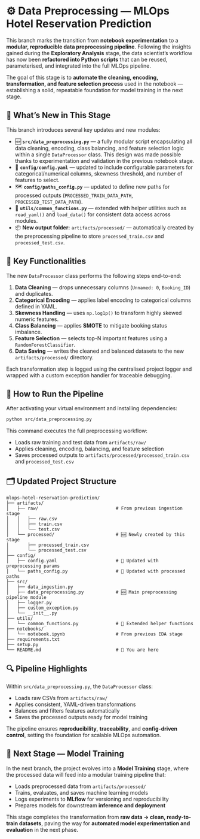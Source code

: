 # ⚙️ **Data Preprocessing — MLOps Hotel Reservation Prediction**

This branch marks the transition from **notebook experimentation** to a **modular, reproducible data preprocessing pipeline**.
Following the insights gained during the **Exploratory Analysis** stage, the data scientist’s workflow has now been **refactored into Python scripts** that can be reused, parameterised, and integrated into the full MLOps pipeline.

The goal of this stage is to **automate the cleaning, encoding, transformation, and feature selection process** used in the notebook — establishing a solid, repeatable foundation for model training in the next stage.

## 🧾 **What’s New in This Stage**

This branch introduces several key updates and new modules:

* 🆕 **`src/data_preprocessing.py`** — a fully modular script encapsulating all data cleaning, encoding, class balancing, and feature selection logic within a single `DataProcessor` class.
  This design was made possible thanks to experimentation and validation in the previous notebook stage.
* 🔧 **`config/config.yaml`** — updated to include configurable parameters for categorical/numerical columns, skewness threshold, and number of features to select.
* 🗺️ **`config/paths_config.py`** — updated to define new paths for processed outputs (`PROCESSED_TRAIN_DATA_PATH`, `PROCESSED_TEST_DATA_PATH`).
* 🧰 **`utils/common_functions.py`** — extended with helper utilities such as `read_yaml()` and `load_data()` for consistent data access across modules.
* 📦 **New output folder:** `artifacts/processed/` — automatically created by the preprocessing pipeline to store `processed_train.csv` and `processed_test.csv`.

## 🧩 **Key Functionalities**

The new `DataProcessor` class performs the following steps end-to-end:

1. **Data Cleaning** — drops unnecessary columns (`Unnamed: 0`, `Booking_ID`) and duplicates.
2. **Categorical Encoding** — applies label encoding to categorical columns defined in YAML.
3. **Skewness Handling** — uses `np.log1p()` to transform highly skewed numeric features.
4. **Class Balancing** — applies **SMOTE** to mitigate booking status imbalance.
5. **Feature Selection** — selects top-N important features using a `RandomForestClassifier`.
6. **Data Saving** — writes the cleaned and balanced datasets to the new `artifacts/processed/` directory.

Each transformation step is logged using the centralised project logger and wrapped with a custom exception handler for traceable debugging.

## 🧠 **How to Run the Pipeline**

After activating your virtual environment and installing dependencies:

```bash
python src/data_preprocessing.py
```

This command executes the full preprocessing workflow:

* Loads raw training and test data from `artifacts/raw/`
* Applies cleaning, encoding, balancing, and feature selection
* Saves processed outputs to `artifacts/processed/processed_train.csv` and `processed_test.csv`

## 🗂️ **Updated Project Structure**

```
mlops-hotel-reservation-prediction/
├── artifacts/
│   ├── raw/                             # From previous ingestion stage
│   │   ├── raw.csv
│   │   ├── train.csv
│   │   └── test.csv
│   └── processed/                       # 🆕 Newly created by this stage
│       ├── processed_train.csv
│       └── processed_test.csv
├── config/
│   ├── config.yaml                      # 🔧 Updated with preprocessing params
│   └── paths_config.py                  # 🔧 Updated with processed paths
├── src/
│   ├── data_ingestion.py
│   ├── data_preprocessing.py            # 🆕 Main preprocessing pipeline module
│   ├── logger.py
│   ├── custom_exception.py
│   └── __init__.py
├── utils/
│   └── common_functions.py              # 🔧 Extended helper functions
├── notebooks/
│   └── notebook.ipynb                   # From previous EDA stage
├── requirements.txt
├── setup.py
└── README.md                            # 📖 You are here
```

## 🔍 **Pipeline Highlights**

Within `src/data_preprocessing.py`, the `DataProcessor` class:

* Loads raw CSVs from `artifacts/raw/`
* Applies consistent, YAML-driven transformations
* Balances and filters features automatically
* Saves the processed outputs ready for model training

The pipeline ensures **reproducibility**, **traceability**, and **config-driven control**, setting the foundation for scalable MLOps automation.

## 🚀 **Next Stage — Model Training**

In the next branch, the project evolves into a **Model Training** stage, where the processed data will feed into a modular training pipeline that:

* Loads preprocessed data from `artifacts/processed/`
* Trains, evaluates, and saves machine learning models
* Logs experiments to **MLflow** for versioning and reproducibility
* Prepares models for downstream **inference and deployment**

This stage completes the transformation from **raw data → clean, ready-to-train datasets**, paving the way for **automated model experimentation and evaluation** in the next phase.
